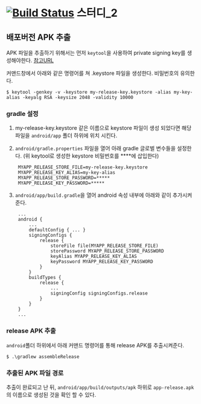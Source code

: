 [![Build Status](https://travis-ci.org/hivelab-open-projects/fun-project.svg?branch=master)](https://travis-ci.org/hivelab-open-projects/fun-project)
스터디_2
====

## 배포버전 APK 추출

APK 파일을 추출하기 위해서는 먼저 `keytool`을 사용하여 private signing key를 생성해야한다. [참고URL](https://facebook.github.io/react-native/docs/signed-apk-android.html) 

커맨드창에서 아래와 같은 명령어를 쳐 .keystore 파일을 생성한다. 비밀번호의 유의한다.  

	$ keytool -genkey -v -keystore my-release-key.keystore -alias my-key-alias -keyalg RSA -keysize 2048 -validity 10000

### gradle 설정 

1. my-release-key.keystore 같은 이름으로 keystore 파일이 생성 되었다면 해당 파일을 `android/app` 폴더 하위에 위치 시킨다.

2. `android/gradle.properties` 파일을 열어 아래 gradle 글로벌 변수들을 설정한다. (위 keytool로 생성한 keystore 비밀번호를 ****에 삽입한다) 

		MYAPP_RELEASE_STORE_FILE=my-release-key.keystore
		MYAPP_RELEASE_KEY_ALIAS=my-key-alias
		MYAPP_RELEASE_STORE_PASSWORD=*****
		MYAPP_RELEASE_KEY_PASSWORD=*****

3. `android/app/build.gradle`을 열어 android 속성 내부에 아래와 같이 추가시켜준다. 

		...
		android {
		    ...
		    defaultConfig { ... }
		    signingConfigs {
		        release {
		            storeFile file(MYAPP_RELEASE_STORE_FILE)
		            storePassword MYAPP_RELEASE_STORE_PASSWORD
		            keyAlias MYAPP_RELEASE_KEY_ALIAS
		            keyPassword MYAPP_RELEASE_KEY_PASSWORD
		        }
		    }
		    buildTypes {
		        release {
		            ...
		            signingConfig signingConfigs.release
		        }
		    }
		}
		...

### release APK 추출

`android`폴더 하위에서 아래 커맨드 명령어를 통해 release APK를 추출시켜준다.  

	$ .\gradlew assembleRelease

### 추출된 APK 파일 경로 

추출이 완료되고 난 뒤, `android/app/build/outputs/apk` 하위로 `app-release.apk`의 이름으로 생성된 것을 확인 할 수 있다.